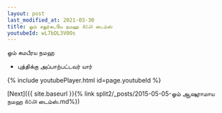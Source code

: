 ```yaml
---
layout: post
last_modified_at: 2021-03-30
title: ஓம் சதுர்கடயே நமஹ ௧௦௮ டைம்ஸ்
youtubeId: wL7bDL3V0Os
---
```

 
 
 ஓம் கமபீரய நமஹ  
 
 -  புத்திக்கு அப்பாற்பட்டவர் யார் 
 
  
 
  
 
 
 
 
 
 


{% include youtubePlayer.html id=page.youtubeId %}
 
[Next]({{ site.baseurl }}{% link  split2/_posts/2015-05-05-ஓம் ஆஷுராமாய நமஹ ௧௦௮ டைம்ஸ்.md%})
 
